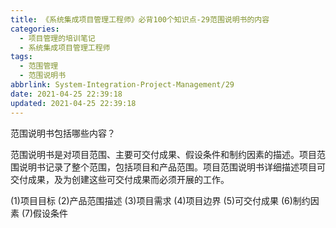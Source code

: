 ```yaml
---
title: 《系统集成项目管理工程师》必背100个知识点-29范围说明书的内容
categories:
  - 项目管理的培训笔记
  - 系统集成项目管理工程师
tags:
  - 范围管理
  - 范围说明书
abbrlink: System-Integration-Project-Management/29
date: 2021-04-25 22:39:18
updated: 2021-04-25 22:39:18
---
```


范围说明书包括哪些内容？

范围说明书是对项目范围、主要可交付成果、假设条件和制约因素的描述。项目范围说明书记录了整个范围，包括项目和产品范围。项目范围说明书详细描述项目可交付成果，及为创建这些可交付成果而必须开展的工作。

(1)项目目标
(2)产品范围描述
(3)项目需求
(4)项目边界
(5)可交付成果
(6)制约因素
(7)假设条件
